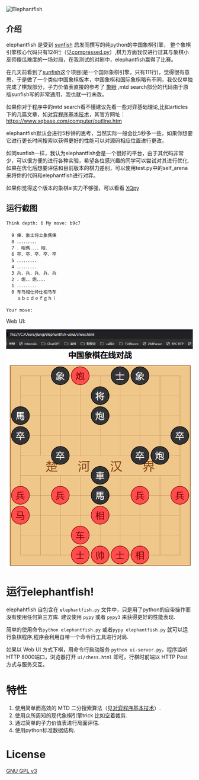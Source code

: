 ![Elephantfish](logo/elephantfish.jpg)

## 介绍 

elephantfish 是受到 [sunfish](https://github.com/thomasahle/sunfish) 启发而撰写的纯python的中国象棋引擎， 整个象棋引擎核心代码只有124行（见[compressed.py](compressed.py)）,棋力方面我仅进行过其与象棋小巫师傻瓜难度的一场对局，在我测试的对剧中，elephantfish赢得了比赛。

在几天前看到了[sunfish](https://github.com/thomasahle/sunfish)这个项目(是一个国际象棋引擎，只有111行)，觉得很有意思，于是做了一个类似中国象棋版本，中国象棋和国际象棋略有不同，我仅仅单独完成了棋规部分，子力价值表直接的参考了 [象眼](https://www.xqbase.com/league/elephanteye.htm) ,mtd search部分的代码由于原版sunfish写的非常通用，我也就一行未改。

如果你对于程序中的mtd search看不懂建议先看一些对弈基础理论,比如articles下的几篇文章，如[对弈程序基本技术](articles/对弈程序基本技术.pdf)，其官方网址：https://www.xqbase.com/computer/outline.htm

elephantfish默认会进行5秒钟的思考，当然实际一般会比5秒多一些，如果你想要它进行更长时间搜索以获得更好的性能可以对源码相应位置进行更改。

如同sunfish一样，我认为elephantfish会是一个很好的平台，由于其代码非常少，可以很方便的进行各种实验，希望各位感兴趣的同学可以尝试对其进行优化. 如果在优化后想要评估和目前版本的棋力差别，可以使用test.py中的self_arena来将你的代码和elephantfish进行对弈。

如果你觉得这个版本的象棋ai实力不够强，可以看看 [XQpy](https://github.com/bupticybee/XQPy)

## 运行截图

    Think depth: 6 My move: b9c7

      9 俥．象士将士象傌俥
      8 ．．．．．．．．．
      7 ．砲傌．．．．砲．
      6 卒．卒．卒．卒．卒
      5 ．．．．．．．．．
      4 ．．．．．．．．．
      3 兵．兵．兵．兵．兵
      2 ．炮．．炮．．．．
      1 ．．．．．．．．．
      0 车马相仕帅仕相马车
        ａｂｃｄｅｆｇｈｉ
        
    Your move:


Web UI:


![UI](ui/snapshot.png)

# 运行elephantfish!

elephahtfish 自包含在 `elephantfish.py` 文件中，只是用了python的自带操作而没有使用任何第三方库. 建议使用 `pypy` 或者 `pypy3` 来获得更好的性能表现.

简单的使用命令```python elephantfish.py``` 或者```pypy elephantfish.py``` 就可以运行象棋程序,程序会利用自带一个命令行工具进行对局.

如果以 Web UI 方式下棋，用命令行启动服务 `python ui-server.py`，程序监听HTTP 8000端口，浏览器打开 `ui/chess.html` 即可，行棋时前端以 HTTP Post 方式与服务交互。

# 特性

1. 使用简单而高效的 MTD 二分搜索算法（见[对弈程序基本技术](articles/对弈程序基本技术.pdf)）.
2. 使用众所周知的现代象棋引擎trick 比如空着裁剪.
3. 通过简单的子力价值表进行局面评估.
4. 使用python标准数据结构.

# License

[GNU GPL v3](https://www.gnu.org/licenses/gpl-3.0.en.html)
